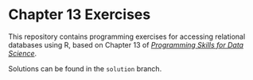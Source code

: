 # Chapter 13 Exercises

This repository contains programming exercises for accessing relational databases using R,
based on Chapter 13 of [_Programming Skills for Data Science_](https://programming-for-data-science.github.io/).
 
Solutions can be found in the `solution` branch.
